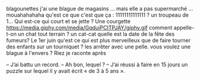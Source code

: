blagounettes
j'ai une blague de magasins ... mais elle a pas supermarché ... mouahahahaha
qu'est ce que c'est que ça : 11111111111111 ? un troupeau de 1...
Qui est-ce qui court et se jette ? Une courgette
https://media.giphy.com/media/GqduiPCITPJAY/giphy.gif
comment appelle-t-on un chat tout terrain ? un cat-cat
quelle est la date de la fête des fumeurs?
Le 1er juin
qu'est ce qui est plus merveilleux que de faire tourner des enfants sur un tourniquet ? les arrêter avec une pelle.
vous voulez une blague à l'envers ? Riez je raconte après

– J’ai battu un record.
– Ah bon, lequel ?
– J’ai réussi à faire en 15 jours un puzzle sur lequel il y avait écrit « de 3 à 5 ans ».
